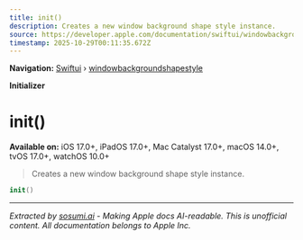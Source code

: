 ```yaml
---
title: init()
description: Creates a new window background shape style instance.
source: https://developer.apple.com/documentation/swiftui/windowbackgroundshapestyle/init()
timestamp: 2025-10-29T00:11:35.672Z
---
```


**Navigation:** [Swiftui](/documentation/swiftui) › [windowbackgroundshapestyle](/documentation/swiftui/windowbackgroundshapestyle)

**Initializer**

# init()

**Available on:** iOS 17.0+, iPadOS 17.0+, Mac Catalyst 17.0+, macOS 14.0+, tvOS 17.0+, watchOS 10.0+

> Creates a new window background shape style instance.

```swift
init()
```

---

*Extracted by [sosumi.ai](https://sosumi.ai) - Making Apple docs AI-readable.*
*This is unofficial content. All documentation belongs to Apple Inc.*

